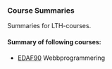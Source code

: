 ### Course Summaries
Summaries for LTH-courses.

#### Summary of following courses:
* [EDAF90](http://cs.lth.se/edaf90/) Webbprogrammering

